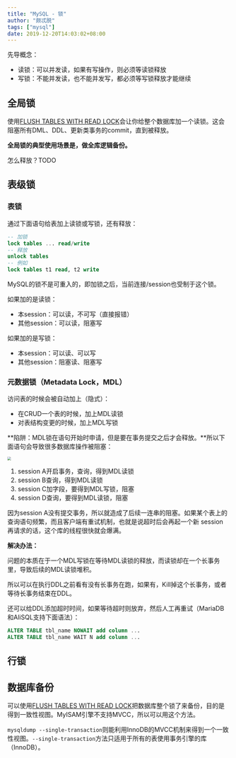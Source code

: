 ```yaml
---
title: "MySQL - 锁"
author: "颇忒脱"
tags: ["mysql"]
date: 2019-12-20T14:03:02+08:00
---
```


<!--more-->

先导概念：

* 读锁：可以并发读，如果有写操作，则必须等读锁释放
* 写锁：不能并发读，也不能并发写，都必须等写锁释放才能继续

## 全局锁

使用[FLUSH TABLES WITH READ LOCK][1]会让你给整个数据库加一个读锁。这会阻塞所有DML、DDL、更新类事务的commit，直到被释放。

**全局锁的典型使用场景是，做全库逻辑备份。**

怎么释放？TODO

## 表级锁

### 表锁

通过下面语句给表加上读锁或写锁，还有释放：

```sql
-- 加锁
lock tables ... read/write
-- 释放
unlock tables
-- 例如
lock tables t1 read, t2 write
```

MySQL的锁不是可重入的，即加锁之后，当前连接/session也受制于这个锁。

如果加的是读锁：

* 本session：可以读，不可写（直接报错）
* 其他session：可以读，阻塞写

如果加的是写锁：

* 本session：可以读、可以写
* 其他session：阻塞读、阻塞写

### 元数据锁（Metadata Lock，MDL）

访问表的时候会被自动加上（隐式）：

* 在CRUD一个表的时候，加上MDL读锁
* 对表结构变更的时候，加上MDL写锁

**陷阱：MDL锁在语句开始时申请，但是要在事务提交之后才会释放。**所以下面语句会导致很多数据库操作被阻塞：

<img src="mdl-phases.png" style="zoom:50%;" />

1. session A开启事务，查询，得到MDL读锁
2. session B查询，得到MDL读锁
3. session C加字段，要得到MDL写锁，阻塞
4. session D查询，要得到MDL读锁，阻塞

因为session A没有提交事务，所以就造成了后续一连串的阻塞。如果某个表上的查询语句频繁，而且客户端有重试机制，也就是说超时后会再起一个新 session 再请求的话，这个库的线程很快就会爆满。

**解决办法：**

问题的本质在于一个MDL写锁在等待MDL读锁的释放，而读锁却在一个长事务里，导致后续的MDL读锁堆积。

所以可以在执行DDL之前看有没有长事务在跑，如果有，Kill掉这个长事务，或者等待长事务结束在DDL。

还可以给DDL添加超时时间，如果等待超时则放弃，然后人工再重试（MariaDB和AliSQL支持下面语法）：

```sql
ALTER TABLE tbl_name NOWAIT add column ...
ALTER TABLE tbl_name WAIT N add column ... 
```



## 行锁



## 数据库备份

可以使用[FLUSH TABLES WITH READ LOCK][1]把数据库整个锁了来备份，目的是得到一致性视图。MyISAM引擎不支持MVCC，所以可以用这个方法。

`mysqldump --single-transaction`则能利用InnoDB的MVCC机制来得到一个一致性视图。`--single-transaction`方法只适用于所有的表使用事务引擎的库（InnoDB）。



[1]: https://dev.mysql.com/doc/refman/8.0/en/flush.html#flush-tables-with-read-lock